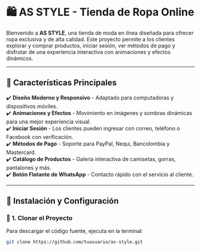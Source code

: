 # 🛍️ AS STYLE - Tienda de Ropa Online  

Bienvenido a **AS STYLE**, una tienda de moda en línea diseñada para ofrecer ropa exclusiva y de alta calidad. Este proyecto permite a los clientes explorar y comprar productos, iniciar sesión, ver métodos de pago y disfrutar de una experiencia interactiva con animaciones y efectos dinámicos.  

---

## 🚀 **Características Principales**  

✔️ **Diseño Moderno y Responsivo** - Adaptado para computadoras y dispositivos móviles.  
✔️ **Animaciones y Efectos** - Movimiento en imágenes y sombras dinámicas para una mejor experiencia visual.  
✔️ **Iniciar Sesión** - Los clientes pueden ingresar con correo, teléfono o Facebook con verificación.  
✔️ **Métodos de Pago** - Soporte para PayPal, Nequi, Bancolombia y Mastercard.  
✔️ **Catálogo de Productos** - Galería interactiva de camisetas, gorras, pantalones y más.  
✔️ **Botón Flotante de WhatsApp** - Contacto rápido con el servicio al cliente.  

---

## 📌 **Instalación y Configuración**  

### 🔹 **1. Clonar el Proyecto**  
Para descargar el código fuente, ejecuta en la terminal:  

```sh
git clone https://github.com/tuusuario/as-style.git
